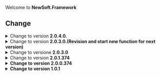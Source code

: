 Welcome to <b>NewSoft.Framework</b>

## Change
<details><summary>Change to version <b>2.0.4.0.</b></summary>
  <br>
Add Sector Link to <b>PrivateDiagnostic</b> for other module<br>
Made some parameters of these modules optional<br>
  *Functional<br>
  *Diagnostic<br>
  *SysInfo<br>
  *Math<br>
  And more module
</details>

<details><summary>Change to version <b>2.0.3.0.(Revision and start new function for next version)</b></summary>
  <br>

Add Function to SysInfo: GetBatteryInfo<br>
Add Two Module: Interop and FunMath
</details>

<details><summary>Change to versione <b>2.0.3.0</b></summary>
  <br>
Add <b>Module Functions</b><br>
<b>Fixed</b> a part of the tips view for the <b>Dev IDE component</b> while coding<br>
</details>

<details><summary>Change to version <b>2.0.1.374</b></summary>
  <br>

Add <b>Diagnostic Module</b><br>
Add <b>PrivateDiagnostic Module<b> for counter use Lib<br>
</details>

<details><summary>Change to version <b>2.0.0.374</b></summary>
  <br>

Add <b>Module Registry.</b><br>
** this module helps the manipulation of the system registry
</details>

<details><summary>Change to version <b>1.0.1</b></summary>
  <br>
Change to version <b>1.0.1</b><br>

Add <b>MicaEffect Module</b><br>
Add <b>SysInfo Module</b><br>
Add <b>Update Module</b><br>
Add <b>Network Module</b><br>
</details>
